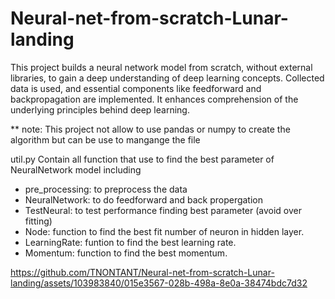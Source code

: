 # Neural-net-from-scratch-Lunar-landing
This project builds a neural network model from scratch, without external libraries, to gain a deep understanding of deep learning concepts. Collected data is used, and essential components like feedforward and backpropagation are implemented. It enhances comprehension of the underlying principles behind deep learning.

** note: This project not allow to use pandas or numpy to create the algorithm but can be use to mangange the file

util.py Contain all function that use to find the best parameter of NeuralNetwork model including
- pre_processing: to preprocess the data
- NeuralNetwork: to do feedforward and back propergation
- TestNeural: to test performance finding best parameter (avoid over fitting)
- Node: function to find the best fit number of neuron in hidden layer.
- LearningRate: funtion to find the best learning rate.
- Momentum: function to find the best momentum.

https://github.com/TNONTANT/Neural-net-from-scratch-Lunar-landing/assets/103983840/015e3567-028b-498a-8e0a-38474bdc7d32
